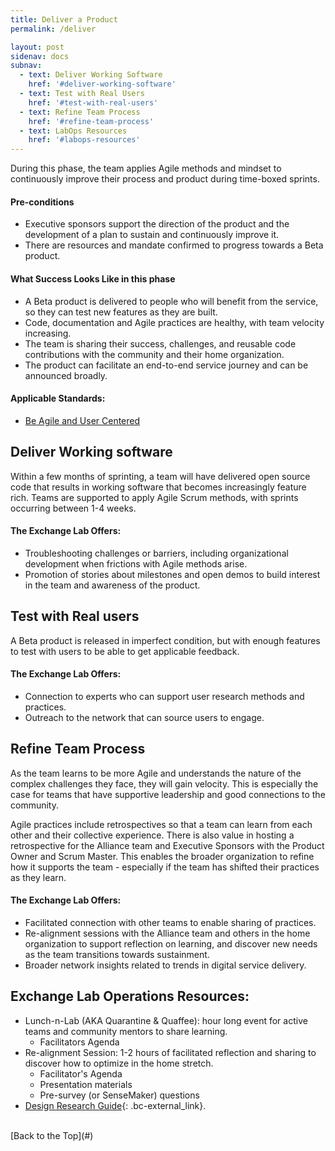 ```yaml
---
title: Deliver a Product
permalink: /deliver

layout: post
sidenav: docs
subnav:
  - text: Deliver Working Software
    href: '#deliver-working-software'
  - text: Test with Real Users
    href: '#test-with-real-users'
  - text: Refine Team Process
    href: '#refine-team-process'
  - text: LabOps Resources
    href: '#labops-resources'
---
```

During this phase, the team applies Agile methods and mindset to continuously improve their process and product during time-boxed sprints.

#### Pre-conditions
- Executive sponsors support the direction of the product and the development of a plan to sustain and continuously improve it.
- There are resources and mandate confirmed to progress towards a Beta product.

#### What Success Looks Like in this phase
- A Beta product is delivered to people who will benefit from the service, so they can test new features as they are built.
- Code, documentation and Agile practices are healthy, with team velocity increasing.
- The team is sharing their success, challenges, and reusable code contributions with the community and their home organization.
- The product can facilitate an end-to-end service journey and can be announced broadly.

#### Applicable Standards:
- [Be Agile and User Centered](https://github.com/bcgov/exchangelabops/reference/standard.md#agile)

## Deliver Working software
Within a few months of sprinting, a team will have delivered open source code that results in working software that becomes increasingly feature rich. Teams are supported to apply Agile Scrum methods, with sprints occurring between 1-4 weeks.

#### The Exchange Lab Offers:
- Troubleshooting challenges or barriers, including organizational development when frictions with Agile methods arise.
- Promotion of stories about milestones and open demos to build interest in the team and awareness of the product.

## Test with Real users
A Beta product is released in imperfect condition, but with enough features to test with users to be able to get applicable feedback.

#### The Exchange Lab Offers:
- Connection to experts who can support user research methods and practices.
- Outreach to the network that can source users to engage.

## Refine Team Process

As the team learns to be more Agile and understands the nature of the complex challenges they face, they will gain velocity. This is especially the case for teams that have supportive leadership and good connections to the community.

Agile practices include retrospectives so that a team can learn from each other and their collective experience. There is also value in hosting a retrospective for the Alliance team and Executive Sponsors with the Product Owner and Scrum Master. This enables the broader organization to refine how it supports the team - especially if the team has shifted their practices as they learn.

#### The Exchange Lab Offers:
- Facilitated connection with other teams to enable sharing of practices.
- Re-alignment sessions with the Alliance team and others in the home organization to support reflection on learning, and discover new needs as the team transitions towards sustainment.
- Broader network insights related to trends in digital service delivery.

## Exchange Lab Operations Resources:
- Lunch-n-Lab (AKA Quarantine & Quaffee): hour long event for active teams and community mentors to share learning.
  - Facilitators Agenda
- Re-alignment Session: 1-2 hours of facilitated reflection and sharing to discover how to optimize in the home stretch.
  - Facilitator's Agenda
  - Presentation materials
  - Pre-survey (or SenseMaker) questions
- [Design Research Guide](https://www2.gov.bc.ca/gov/content/governments/services-for-government/service-experience-digital-delivery/service-design/methods-and-tools/user-research){: .bc-external_link}.


<br/>
[Back to the Top](#)
